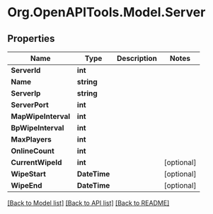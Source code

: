 
# Org.OpenAPITools.Model.Server

## Properties

Name | Type | Description | Notes
------------ | ------------- | ------------- | -------------
**ServerId** | **int** |  | 
**Name** | **string** |  | 
**ServerIp** | **string** |  | 
**ServerPort** | **int** |  | 
**MapWipeInterval** | **int** |  | 
**BpWipeInterval** | **int** |  | 
**MaxPlayers** | **int** |  | 
**OnlineCount** | **int** |  | 
**CurrentWipeId** | **int** |  | [optional] 
**WipeStart** | **DateTime** |  | [optional] 
**WipeEnd** | **DateTime** |  | [optional] 

[[Back to Model list]](../README.md#documentation-for-models)
[[Back to API list]](../README.md#documentation-for-api-endpoints)
[[Back to README]](../README.md)

